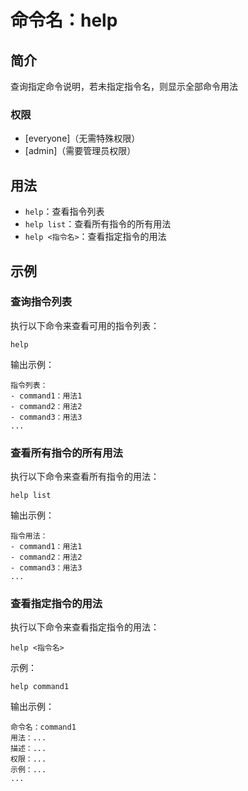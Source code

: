 # 命令名：help

## 简介
查询指定命令说明，若未指定指令名，则显示全部命令用法

### 权限
- [everyone]（无需特殊权限）
- [admin]（需要管理员权限）

## 用法
- `help`：查看指令列表
- `help list`：查看所有指令的所有用法
- `help <指令名>`：查看指定指令的用法

## 示例
### 查询指令列表
执行以下命令来查看可用的指令列表：
```
help
```

输出示例：
```
指令列表：
- command1：用法1
- command2：用法2
- command3：用法3
...
```

### 查看所有指令的所有用法
执行以下命令来查看所有指令的用法：
```
help list
```

输出示例：
```
指令用法：
- command1：用法1
- command2：用法2
- command3：用法3
...
```

### 查看指定指令的用法
执行以下命令来查看指定指令的用法：
```
help <指令名>
```

示例：
```
help command1
```

输出示例：
```
命令名：command1
用法：...
描述：...
权限：...
示例：...
...
```